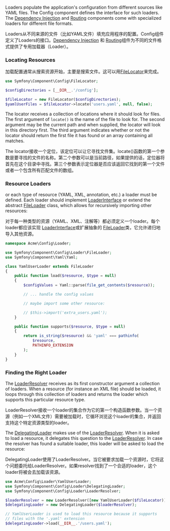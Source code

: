 Loaders populate the application's configuration from different sources like YAML files. The Config component defines the interface for such loaders. The [Dependency Injection](https://symfony.com/doc/5.4/components/dependency_injection.html) and [Routing](https://github.com/symfony/routing) components come with specialized loaders for different file formats.

Loaders从不同来源的文件（比如YAML文件）填充应用程序的配置。Config组件定义了Loaders的接口。[Dependency Injection](https://symfony.com/doc/5.4/components/dependency_injection.html) 和 [Routing](https://github.com/symfony/routing)组件为不同的文件格式提供了专用加载器（Loader）。



### Locating Resources

加载配置通常从搜索资源开始，主要是搜索文件。这可以用[FileLocator](https://github.com/symfony/symfony/blob/5.4/src/Symfony/Component/Config/FileLocator.php)来完成。

```php
use Symfony\Component\Config\FileLocator;

$configDirectories = [__DIR__.'/config'];

$fileLocator = new FileLocator($configDirectories);
$yamlUserFiles = $fileLocator->locate('users.yaml', null, false);
```

The locator receives a collection of locations where it should look for files. The first argument of `locate()` is the name of the file to look for. The second argument may be the current path and when supplied, the locator will look in this directory first. The third argument indicates whether or not the locator should return the first file it has found or an array containing all matches.

The locator接收一个定位，该定位可以让它寻找文件集。locate()函数的第一个参数是要寻找的文件的名称。第二个参数可以是当前路径，如果提供的话，定位器将首先在这个目录中寻找。第三个参数表示定位器是否应该返回它找到的第一个文件或者一个包含所有匹配文件的数组。



### Resource Loaders

or each type of resource (YAML, XML, annotation, etc.) a loader must be defined. Each loader should implement [LoaderInterface](https://github.com/symfony/symfony/blob/5.4/src/Symfony/Component/Config/Loader/LoaderInterface.php) or extend the abstract [FileLoader](https://github.com/symfony/symfony/blob/5.4/src/Symfony/Component/Config/Loader/FileLoader.php) class, which allows for recursively importing other resources:

对于每一种类型的资源（YAML、XML、注解等）都必须定义一个loader。每个loader都应该实现 [LoaderInterface](https://github.com/symfony/symfony/blob/5.4/src/Symfony/Component/Config/Loader/LoaderInterface.php)或扩展抽象的 [FileLoader](https://github.com/symfony/symfony/blob/5.4/src/Symfony/Component/Config/Loader/FileLoader.php)类，它允许递归地导入其他资源。

```php
namespace Acme\Config\Loader;

use Symfony\Component\Config\Loader\FileLoader;
use Symfony\Component\Yaml\Yaml;

class YamlUserLoader extends FileLoader
{
    public function load($resource, $type = null)
    {
        $configValues = Yaml::parse(file_get_contents($resource));

        // ... handle the config values

        // maybe import some other resource:

        // $this->import('extra_users.yaml');
    }

    public function supports($resource, $type = null)
    {
        return is_string($resource) && 'yaml' === pathinfo(
            $resource,
            PATHINFO_EXTENSION
        );
    }
}
```



### Finding the Right Loader

The [LoaderResolver](https://github.com/symfony/symfony/blob/5.4/src/Symfony/Component/Config/Loader/LoaderResolver.php) receives as its first constructor argument a collection of loaders. When a resource (for instance an XML file) should be loaded, it loops through this collection of loaders and returns the loader which supports this particular resource type.

LoaderResolver接收一个loader的集合作为它的第一个构造函数参数。当一个资源（例如一个XML文件）需要被加载时，它循环浏览这个loader的集合，并返回支持这个特定资源类型的loader。

The [DelegatingLoader](https://github.com/symfony/symfony/blob/5.4/src/Symfony/Component/Config/Loader/DelegatingLoader.php) makes use of the [LoaderResolver](https://github.com/symfony/symfony/blob/5.4/src/Symfony/Component/Config/Loader/LoaderResolver.php). When it is asked to load a resource, it delegates this question to the [LoaderResolver](https://github.com/symfony/symfony/blob/5.4/src/Symfony/Component/Config/Loader/LoaderResolver.php). In case the resolver has found a suitable loader, this loader will be asked to load the resource:

DelegatingLoader使用了LoaderResolver。当它被要求加载一个资源时，它将这个问题委托给LoaderResolver。如果resolver找到了一个合适的loader，这个loader将被会去加载该资源。

```php
use Acme\Config\Loader\YamlUserLoader;
use Symfony\Component\Config\Loader\DelegatingLoader;
use Symfony\Component\Config\Loader\LoaderResolver;

$loaderResolver = new LoaderResolver([new YamlUserLoader($fileLocator)]);
$delegatingLoader = new DelegatingLoader($loaderResolver);

// YamlUserLoader is used to load this resource because it supports
// files with the '.yaml' extension
$delegatingLoader->load(__DIR__.'/users.yaml');
```

